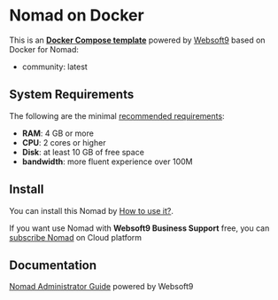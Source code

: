 # Nomad on Docker  

This is an **[Docker Compose template](https://github.com/Websoft9/docker-library)** powered by [Websoft9](https://www.websoft9.com) based on Docker for Nomad:


 - community:  latest


## System Requirements

The following are the minimal [recommended requirements](https://www.hashicorp.com/products/nomad):

* **RAM**: 4 GB or more
* **CPU**: 2 cores or higher
* **Disk**: at least 10 GB of free space
* **bandwidth**: more fluent experience over 100M  

## Install

You can install this Nomad by [How to use it?](https://github.com/Websoft9/docker-library#how-to-use-it).   

If you want use Nomad with **Websoft9 Business Support** free, you can [subscribe Nomad](https://www.websoft9.com/apps) on Cloud platform

## Documentation

[Nomad Administrator Guide](https://support.websoft9.com/docs/nomad) powered by Websoft9